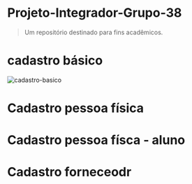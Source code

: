 # Projeto-Integrador-Grupo-38
> Um repositório destinado para fins acadêmicos.

# cadastro básico
![cadastro-basico](https://github.com/david-duartep/Projeto-Integrador-Grupo-38/assets/160237872/5b4afc8d-a2b1-41a8-b906-1f263a672680)
# Cadastro pessoa física

# Cadastro pessoa físca - aluno

# Cadastro forneceodr
